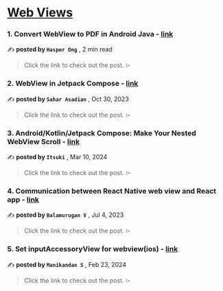 
<h1><a href=https://medium.com/tag/webview/recommended target="_blank" rel="noopener noreferrer">Web Views</a></h1>
<h3>1. Convert WebView to PDF in Android Java - <a href=https://medium.com/@hasperong/convert-webview-to-pdf-in-android-java-76a7998dfc4b?source=tag_recommended_feed---------0-84----------webview----------2c6eab17_affb_4573_be81_5dcc2dc1c7b9------- target="_blank" rel="noopener noreferrer">link</a></h3>

✍️ **posted by `Hasper Ong`** <date> , 2 min read</date>

<blockquote>Click the link to check out the post. ⌲</blockquote>

<h3>2. WebView in Jetpack Compose - <a href=https://medium.com/@sahar.asadian90/webview-in-jetpack-compose-71f237873c2e?source=tag_recommended_feed---------1-85----------webview----------2c6eab17_affb_4573_be81_5dcc2dc1c7b9------- target="_blank" rel="noopener noreferrer">link</a></h3>

✍️ **posted by `Sahar Asadian`** <date> , Oct 30, 2023</date>

<blockquote>Click the link to check out the post. ⌲</blockquote>

<h3>3. Android/Kotlin/Jetpack Compose: Make Your Nested WebView Scroll - <a href=https://medium.com/@2018.itsuki/android-kotlin-jetpack-compose-make-your-nested-webview-scroll-cbf023e821a1?source=tag_recommended_feed---------2-84----------webview----------2c6eab17_affb_4573_be81_5dcc2dc1c7b9------- target="_blank" rel="noopener noreferrer">link</a></h3>

✍️ **posted by `Itsuki`** <date> , Mar 10, 2024</date>

<blockquote>Click the link to check out the post. ⌲</blockquote>

<h3>4. Communication between React Native web view and React app - <a href=https://medium.com/@svbala99/communication-between-react-native-web-view-and-react-app-c0fb0af7e5a6?source=tag_recommended_feed---------3-85----------webview----------2c6eab17_affb_4573_be81_5dcc2dc1c7b9------- target="_blank" rel="noopener noreferrer">link</a></h3>

✍️ **posted by `Balamurugan V`** <date> , Jul 4, 2023</date>

<blockquote>Click the link to check out the post. ⌲</blockquote>

<h3>5. Set inputAccessoryView for webview(ios) - <a href=https://medium.com/@srinimani678/set-inputaccessoryview-for-webview-ios-c80415e57ccd?source=tag_recommended_feed---------4-84----------webview----------2c6eab17_affb_4573_be81_5dcc2dc1c7b9------- target="_blank" rel="noopener noreferrer">link</a></h3>

✍️ **posted by `Manikandan S`** <date> , Feb 23, 2024</date>

<blockquote>Click the link to check out the post. ⌲</blockquote>

